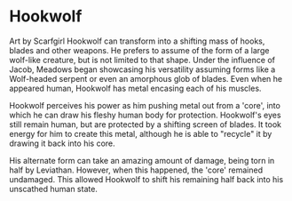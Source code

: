 # Hookwolf
Art by Scarfgirl
Hookwolf can transform into a shifting mass of hooks, blades and other weapons. He prefers to assume of the form of a large wolf-like creature, but is not limited to that shape. Under the influence of Jacob, Meadows began showcasing his versatility assuming forms like a Wolf-headed serpent or even an amorphous glob of blades. Even when he appeared human, Hookwolf has metal encasing each of his muscles.

Hookwolf perceives his power as him pushing metal out from a 'core', into which he can draw his fleshy human body for protection. Hookwolf's eyes still remain human, but are protected by a shifting screen of blades. It took energy for him to create this metal, although he is able to "recycle" it by drawing it back into his core.

His alternate form can take an amazing amount of damage, being torn in half by Leviathan. However, when this happened, the 'core' remained undamaged. This allowed Hookwolf to shift his remaining half back into his unscathed human state.
